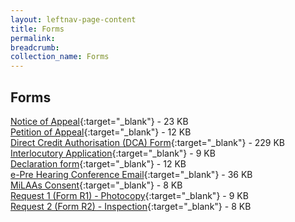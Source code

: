 ```yaml
---
layout: leftnav-page-content
title: Forms
permalink:
breadcrumb: 
collection_name: Forms
---
```


Forms
---
[Notice of Appeal](/files/Form-NOA.pdf){:target="_blank"}  - 23 KB <br>
[Petition of Appeal](/files/Form-POA-Sept09.pdf){:target="_blank"}  - 12 KB <br>
[Direct Credit Authorisation (DCA) Form](/files/Form-DCA-07Mar2013.doc){:target="_blank"}  - 229 KB <br>
[Interlocutory Application](/files/Form-Interlocutory-lpl-2-Sept09.pdf){:target="_blank"}  - 9 KB <br>
[Declaration form](/files/Form-DeclarationFm-lpl-2Sept09.pdf){:target="_blank"}  - 12 KB <br>
[e-Pre Hearing Conference Email](/files/September2006.doc){:target="_blank"}  - 36 KB <br>
[MiLAAs Consent](/files/Form-Milaas-Consent.pdf){:target="_blank"}  - 8 KB <br>
[Request 1 (Form R1) - Photocopy](/files/Form-Request1-Photocopy-14Aug09.pdf){:target="_blank"}  - 9 KB <br>
[Request 2 (Form R2) - Inspection](/files/Form-Request2-Inspection-14Aug09.pdf){:target="_blank"}  - 8 KB <br>


